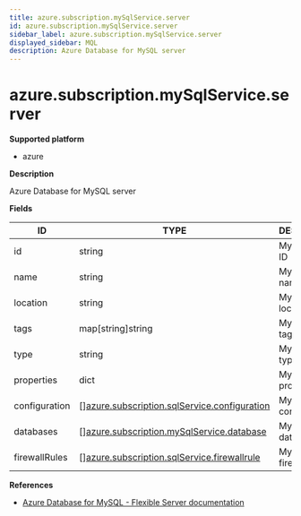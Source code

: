 ```yaml
---
title: azure.subscription.mySqlService.server
id: azure.subscription.mySqlService.server
sidebar_label: azure.subscription.mySqlService.server
displayed_sidebar: MQL
description: Azure Database for MySQL server
---
```


# azure.subscription.mySqlService.server

**Supported platform**

- azure

**Description**

Azure Database for MySQL server

**Fields**

| ID            | TYPE                                                                                                    | DESCRIPTION                 |
| ------------- | ------------------------------------------------------------------------------------------------------- | --------------------------- |
| id            | string                                                                                                  | MySQL server ID             |
| name          | string                                                                                                  | MySQL server name           |
| location      | string                                                                                                  | MySQL server location       |
| tags          | map[string]string                                                                                       | MySQL server tags           |
| type          | string                                                                                                  | MySQL server type           |
| properties    | dict                                                                                                    | MySQL server properties     |
| configuration | &#91;&#93;[azure.subscription.sqlService.configuration](azure.subscription.sqlservice.configuration.md) | MySQL server configuration  |
| databases     | &#91;&#93;[azure.subscription.mySqlService.database](azure.subscription.mysqlservice.database.md)       | MySQL server databases      |
| firewallRules | &#91;&#93;[azure.subscription.sqlService.firewallrule](azure.subscription.sqlservice.firewallrule.md)   | MySQL server firewall rules |

**References**

- [Azure Database for MySQL - Flexible Server documentation](https://learn.microsoft.com/en-us/azure/mysql/)
